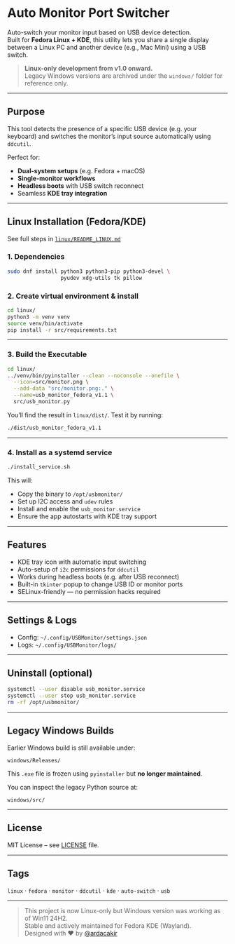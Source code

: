 # Auto Monitor Port Switcher

Auto-switch your monitor input based on USB device detection.  
Built for **Fedora Linux + KDE**, this utility lets you share a single display between a Linux PC and another device (e.g., Mac Mini) using a USB switch.

> **Linux-only development from v1.0 onward.**  
> Legacy Windows versions are archived under the `windows/` folder for reference only.

---

## Purpose

This tool detects the presence of a specific USB device (e.g. your keyboard) and switches the monitor’s input source automatically using `ddcutil`.

Perfect for:
- **Dual-system setups** (e.g. Fedora + macOS)
- **Single-monitor workflows**
- **Headless boots** with USB switch reconnect
- Seamless **KDE tray integration**

---

## Linux Installation (Fedora/KDE)

See full steps in [`linux/README_LINUX.md`](linux/README_LINUX.md)

### 1. Dependencies

```bash
sudo dnf install python3 python3-pip python3-devel \
                 pyudev xdg-utils tk pillow
```

### 2. Create virtual environment & install

```bash
cd linux/
python3 -m venv venv
source venv/bin/activate
pip install -r src/requirements.txt
```

---

### 3. Build the Executable

```bash
cd linux/
../venv/bin/pyinstaller --clean --noconsole --onefile \
  --icon=src/monitor.png \
  --add-data "src/monitor.png:." \
  --name=usb_monitor_fedora_v1.1 \
  src/usb_monitor.py
```

You’ll find the result in `linux/dist/`. Test it by running:

```bash
./dist/usb_monitor_fedora_v1.1
```

---

### 4. Install as a systemd service

```bash
./install_service.sh
```

This will:
- Copy the binary to `/opt/usbmonitor/`
- Set up I2C access and `udev` rules
- Install and enable the `usb_monitor.service`
- Ensure the app autostarts with KDE tray support

---

## Features

- KDE tray icon with automatic input switching
- Auto-setup of `i2c` permissions for `ddcutil`
- Works during headless boots (e.g. after USB reconnect)
- Built-in `tkinter` popup to change USB ID or monitor ports
- SELinux-friendly — no permission hacks required

---

## Settings & Logs

- Config: `~/.config/USBMonitor/settings.json`
- Logs: `~/.config/USBMonitor/logs/`

---

## Uninstall (optional)

```bash
systemctl --user disable usb_monitor.service
systemctl --user stop usb_monitor.service
rm -rf /opt/usbmonitor/
```

---

## Legacy Windows Builds

Earlier Windows build is still available under:

```
windows/Releases/
```

This `.exe` file is frozen using `pyinstaller` but **no longer maintained**.

You can inspect the legacy Python source at:

```
windows/src/
```

---

## License

MIT License – see [LICENSE](LICENSE) file.

---

## Tags

`linux` · `fedora` · `monitor` · `ddcutil` · `kde` · `auto-switch` · `usb`

---

> This project is now Linux-only but Windows version was working as of Win11 24H2.  
> Stable and actively maintained for Fedora KDE (Wayland).  
> Designed with ❤️ by [@ardacakir](https://github.com/ardacakir)
